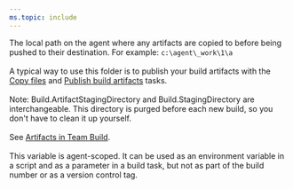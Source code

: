 ```yaml
---
ms.topic: include
---
```


The local path on the agent where any artifacts are copied to before being pushed to their destination. For example: `c:\agent\_work\1\a`
<br/><br/>
A typical way to use this folder is to publish your build artifacts with the [Copy files](../../tasks/utility/copy-files.md) and [Publish build artifacts](../../tasks/utility/publish-build-artifacts.md) tasks.
<br/><br/>
Note: Build.ArtifactStagingDirectory and Build.StagingDirectory are interchangeable. This directory is purged before each new build, so you don't have to clean it up yourself.
<br/><br/> 
See [Artifacts in Team Build](../artifacts.md).
<br/><br/>
This variable is agent-scoped. It can be used as an environment variable in a script and as a parameter in a build task, but not as part of the build number or as a version control tag.
